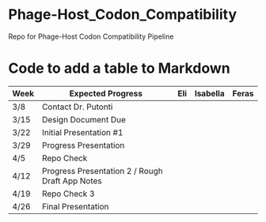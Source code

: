 # Phage-Host_Codon_Compatibility
Repo for Phage-Host Codon Compatibility Pipeline

# Code to add a table to Markdown
Week | Expected Progress | Eli | Isabella | Feras
---- | ----------------- | --- | -------- | -----
3/8 | Contact Dr. Putonti | 
3/15 | Design Document Due |
3/22 | Initial Presentation #1 | 
3/29 | Progress Presentation | 
4/5 | Repo Check | 
4/12 | Progress Presentation 2 / Rough Draft App Notes | 
4/19 | Repo Check 3 | 
4/26 | Final Presentation | 
